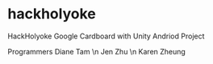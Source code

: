 # hackholyoke
HackHolyoke Google Cardboard with Unity Andriod Project

Programmers
Diane Tam \n
Jen Zhu \n
Karen Zheung
